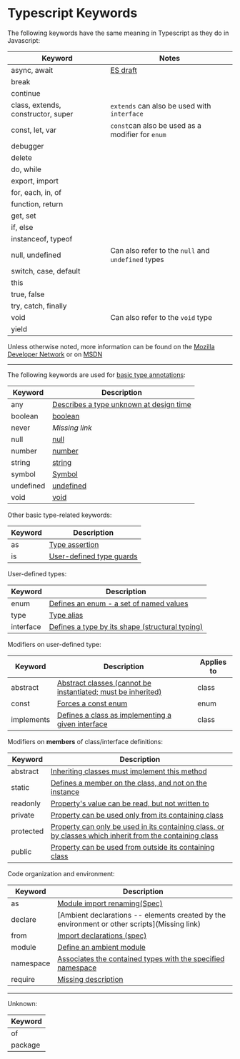 # Typescript Keywords

The following keywords have the same meaning in Typescript as they do in Javascript:

Keyword | Notes
---|---
async, await | [ES draft](http://tc39.github.io/ecmascript-asyncawait/)
break | |
continue | |
class, extends, constructor, super | `extends` can also be used with `interface` |
const, let, var | `const`can also be used as a modifier for `enum`|
debugger | |
delete | |
do, while | |
export, import | |
for, each, in, of | |
function, return | |
get, set | |
if, else | |
instanceof, typeof | |
null, undefined | Can also refer to the `null` and `undefined` types|
switch, case, default | |
this | |
true, false | |
try, catch, finally | |
void | Can also refer to the `void` type |
yield | |

Unless otherwise noted, more information can be found on the [Mozilla Developer Network](https://developer.mozilla.org/en-US/docs/Web/JavaScript) or on [MSDN](https://msdn.microsoft.com/en-us/library/d1et7k7c%28v=vs.94%29.aspx)

---

The following keywords are used for [basic type annotations](http://www.typescriptlang.org/docs/handbook/basic-types.html):

Keyword | Description
---|---
any | [Describes a type unknown at design time](basic%20types.md#any)
boolean | [boolean](basic%20types.md#boolean)
never | _Missing link_
null | [null](Basic%20Types.md#null-and-undefined)
number | [number](basic%20types.md#number)
string | [string](basic%20types.md#string)
symbol | [Symbol](symbols.md)
undefined | [undefined](Basic%20Types.md#null-and-undefined)
void | [void](Basic%20Types.md#void)

Other basic type-related keywords:

Keyword | Description
---|---
as | [Type assertion](basic%20types.md#type-assetions)
is | [User-defined type guards](advanced%20types.md#user-defined-type-guards)

User-defined types:

Keyword | Description
---|---
enum | [Defines an enum - a set of named values](enums.md)
type | [Type alias](advanced%20types.md#type-aliases)
interface | [Defines a type by its shape (structural typing)](interfaces.md)

Modifiers on user-defined type:

Keyword | Description | Applies to
---|---|---
abstract | [Abstract classes (cannot be instantiated; must be inherited)](classes.md#abstract-classes) | class
const | [Forces a const enum](enums.md) | enum
implements | [Defines a class as implementing a given interface](interfaces.md#implementing-an-interface) | class

Modifiers on **members** of class/interface definitions:

Keyword | Description
---|---
abstract | [Inheriting classes must implement this method](classes.md#abstract-classes)
static | [Defines a member on the class, and not on the instance](classes.md#static-properties)
readonly | [Property's value can be read, but not written to](https://github.com/Microsoft/TypeScript/pull/6532)
private | [Property can be used only from its containing class](classes.md#understanding-private)
protected | [Property can only be used in its containing class, or by classes which inherit from the containing class](classes.md#understanding-protected)
public | [Property can be used from outside its containing class](classes.md#public-by-default)

Code organization and environment:

Keyword | Description
---|---
as | [Module import renaming(Spec)](https://github.com/Microsoft/TypeScript/blob/master/doc/spec.md#1132-import-declarations)
declare | [Ambient declarations -- elements created by the environment or other scripts](Missing link)
from | [Import declarations (spec)](https://github.com/Microsoft/TypeScript/blob/master/doc/spec.md#1132-import-declarations)
module | [Define an ambient module](modules.md#ambient-modules)
namespace | [Associates the contained types with the specified namespace](namespaces.md)
require | [Missing description](modules.md#export--and-import--require)

---

Unknown:

Keyword |
---|
of|
package|
